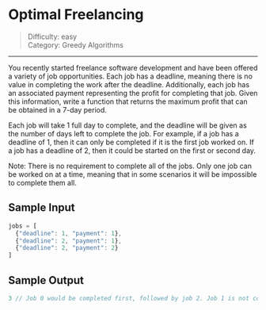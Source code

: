 # Optimal Freelancing

> Difficulty: easy  
> Category: Greedy Algorithms

---

You recently started freelance software development and have been offered
a variety of job opportunities. Each job has a deadline, meaning there is no
value in completing the work after the deadline. Additionally, each job
has an associated payment representing the profit for completing that job.
Given this information, write a function that returns the maximum profit that
can be obtained in a 7-day period.

Each job will take 1 full day to complete, and the deadline will be given
as the number of days left to complete the job. For example, if a job has a
deadline of 1, then it can only be completed if it is the first job worked
on. If a job has a deadline of 2, then it could be started on the first or
second day.

Note: There is no requirement to complete all of the jobs. Only one job can
be worked on at a time, meaning that in some scenarios it will be impossible
to complete them all.

## Sample Input
```javascript
jobs = [
  {"deadline": 1, "payment": 1},
  {"deadline": 2, "payment": 1},
  {"deadline": 2, "payment": 2}
]
```

## Sample Output
```javascript
3 // Job 0 would be completed first, followed by job 2. Job 1 is not completed.
```

